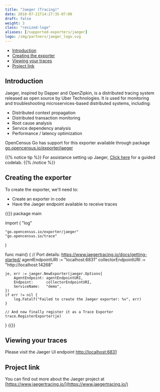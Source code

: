 ```yaml
---
title: "Jaeger (Tracing)"
date: 2018-07-21T14:27:35-07:00
draft: false
weight: 3
class: "resized-logo"
aliases: [/supported-exporters/jaeger]
logo: /img/partners/jaeger_logo.svg
---
```


- [Introduction](#introduction)
- [Creating the exporter](#creating-the-exporter)
- [Viewing your traces](#viewing-your-traces)
- [Project link](#project-link)

## Introduction
Jaeger, inspired by Dapper and OpenZipkin, is a distributed tracing system released as open source by Uber Technologies.
It is used for monitoring and troubleshooting microservices-based distributed systems, including:

* Distributed context propagation
* Distributed transaction monitoring
* Root cause analysis
* Service dependency analysis
* Performance / latency optimization

OpenCensus Go has support for this exporter available through package [go.opencensus.io/exporter/jaeger](https://godoc.org/go.opencensus.io/exporter/jaeger)

{{% notice tip %}}
For assistance setting up Jaeger, [Click here](/codelabs/jaeger) for a guided codelab.
{{% /notice %}}


## Creating the exporter
To create the exporter, we'll need to:

* Create an exporter in code
* Have the Jaeger endpoint available to receive traces

{{<highlight go>}}
package main

import (
	"log"

	"go.opencensus.io/exporter/jaeger"
	"go.opencensus.io/trace"
)

func main() {
	// Port details: https://www.jaegertracing.io/docs/getting-started/
	agentEndpointURI := "localhost:6831"
	collectorEndpointURI := "http://localhost:14268"

	je, err := jaeger.NewExporter(jaeger.Options{
		AgentEndpoint: agentEndpointURI,
		Endpoint:      collectorEndpointURI,
		ServiceName:   "demo",
	})
	if err != nil {
		log.Fatalf("Failed to create the Jaeger exporter: %v", err)
	}

	// And now finally register it as a Trace Exporter
	trace.RegisterExporter(je)
}
{{</highlight>}}

## Viewing your traces
Please visit the Jaeger UI endpoint [http://localhost:6831](http://localhost:6831)

## Project link
You can find out more about the Jaeger project at [https://www.jaegertracing.io/](https://www.jaegertracing.io/)
